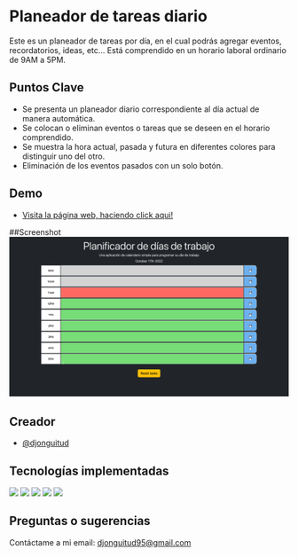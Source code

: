 # Planeador de tareas diario

Este es un planeador de tareas por día, en el cual podrás agregar eventos, recordatorios, ideas, etc... Está comprendido
en un horario laboral ordinario de 9AM a 5PM.

## Puntos Clave

- Se presenta un planeador diario correspondiente al día actual de manera automática.
- Se colocan o eliminan eventos o tareas que se deseen en el horario comprendido.
- Se muestra la hora actual, pasada y futura en diferentes colores para distinguir uno del otro.
- Eliminación de los eventos pasados con un solo botón.

## Demo

- [Visita la página web, haciendo click aqui!](https://djonguitud.github.io/day-planner-/)

##Screenshot
![Web page demo](/Media/sshot-prototype.png 'Screenshot ')

## Creador

- [@djonguitud](https://www.github.com/djonguitud)

## Tecnologías implementadas

<img src="https://img.shields.io/badge/HTML5-E34F26?style=for-the-badge&logo=html5&logoColor=white"/>
<img src="https://img.shields.io/badge/CSS3-1572B6?style=for-the-badge&logo=css3&logoColor=white"/>
<img src="https://img.shields.io/badge/JavaScript-323330?style=for-the-badge&logo=javascript&logoColor=F7DF1E"/>
<img src="https://img.shields.io/badge/Bootstrap-563D7C?style=for-the-badge&logo=bootstrap&logoColor=white"/>
<img src="https://img.shields.io/badge/jQuery-0769AD?style=for-the-badge&logo=jquery&logoColor=white"/>

## Preguntas o sugerencias

Contáctame a mi email: djonguitud95@gmail.com
